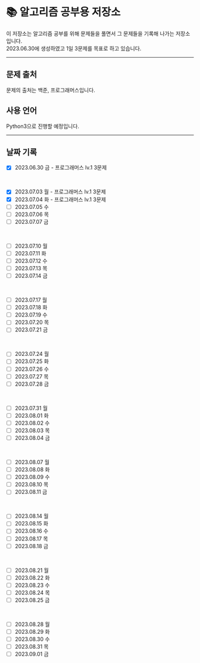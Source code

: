 # 📚 알고리즘 공부용 저장소

이 저장소는 알고리즘 공부를 위해 문제들을 풀면서 그 문제들을 기록해 나가는 저장소입니다.  
2023.06.30에 생성하였고 1일 3문제를 목표로 하고 있습니다.  

---

## 문제 출처
문제의 출처는 백준, 프로그래머스입니다.  

## 사용 언어
Python3으로 진행할 예정입니다.

---

## 날짜 기록
- [x] 2023.06.30 금 - 프로그래머스 lv.1 3문제

<br>

- [x] 2023.07.03 월 - 프로그래머스 lv.1 3문제
- [x] 2023.07.04 화 - 프로그래머스 lv.1 3문제
- [ ] 2023.07.05 수
- [ ] 2023.07.06 목
- [ ] 2023.07.07 금

<br>
  
- [ ] 2023.07.10 월
- [ ] 2023.07.11 화
- [ ] 2023.07.12 수
- [ ] 2023.07.13 목
- [ ] 2023.07.14 금

<br>

- [ ] 2023.07.17 월
- [ ] 2023.07.18 화
- [ ] 2023.07.19 수
- [ ] 2023.07.20 목
- [ ] 2023.07.21 금

<br>

- [ ] 2023.07.24 월
- [ ] 2023.07.25 화
- [ ] 2023.07.26 수
- [ ] 2023.07.27 목
- [ ] 2023.07.28 금

<br>

- [ ] 2023.07.31 월
- [ ] 2023.08.01 화
- [ ] 2023.08.02 수
- [ ] 2023.08.03 목
- [ ] 2023.08.04 금

<br>

- [ ] 2023.08.07 월
- [ ] 2023.08.08 화
- [ ] 2023.08.09 수
- [ ] 2023.08.10 목
- [ ] 2023.08.11 금

<br>

- [ ] 2023.08.14 월
- [ ] 2023.08.15 화
- [ ] 2023.08.16 수
- [ ] 2023.08.17 목
- [ ] 2023.08.18 금

<br>

- [ ] 2023.08.21 월
- [ ] 2023.08.22 화
- [ ] 2023.08.23 수
- [ ] 2023.08.24 목
- [ ] 2023.08.25 금

<br>

- [ ] 2023.08.28 월
- [ ] 2023.08.29 화
- [ ] 2023.08.30 수
- [ ] 2023.08.31 목
- [ ] 2023.09.01 금
